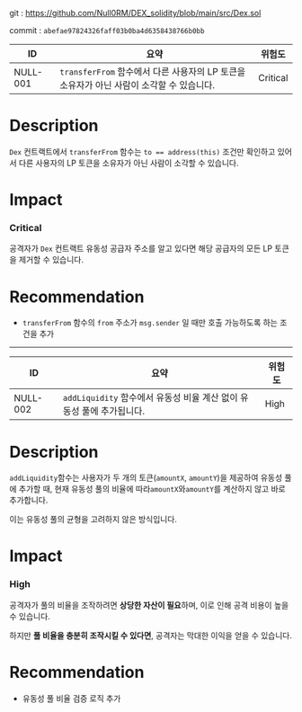 git : https://github.com/Null0RM/DEX_solidity/blob/main/src/Dex.sol

commit : `abefae97824326faff03b0ba4d6358438766b0bb`

| **ID** | **요약** | **위험도** |
| --- | --- | --- |
| NULL-001 | `transferFrom` 함수에서 다른 사용자의 LP 토큰을 소유자가 아닌 사람이 소각할 수 있습니다.  | Critical |

# Description

`Dex` 컨트랙트에서 `transferFrom` 함수는 `to == address(this)` 조건만 확인하고 있어서 다른 사용자의 LP 토큰을 소유자가 아닌 사람이 소각할 수 있습니다. 

# Impact

### Critical

공격자가 `Dex` 컨트랙트 유동성 공급자 주소를 알고 있다면 해당 공급자의 모든 LP 토큰을 제거할 수 있습니다.

# Recommendation

- `transferFrom` 함수의 `from` 주소가 `msg.sender` 일 때만 호출 가능하도록 하는 조건을 추가

---

| **ID** | **요약** | **위험도** |
| --- | --- | --- |
| NULL-002 | `addLiquidity` 함수에서 유동성 비율 계산 없이 유동성 풀에 추가됩니다. | High |

# Description

`addLiquidity`함수는 사용자가 두 개의 토큰(`amountX`, `amountY`)을 제공하여 유동성 풀에 추가할 때, 현재 유동성 풀의 비율에 따라`amountX`와`amountY`를 계산하지 않고 바로 추가합니다. 

이는 유동성 풀의 균형을 고려하지 않은 방식입니다.

# Impact

### High

공격자가 풀의 비율을 조작하려면 **상당한 자산이 필요**하며, 이로 인해 공격 비용이 높을 수 있습니다.

하지만 **풀 비율을 충분히 조작시킬 수 있다면**, 공격자는 막대한 이익을 얻을 수 있습니다.

# Recommendation

- 유동성 풀 비율 검증 로직 추가